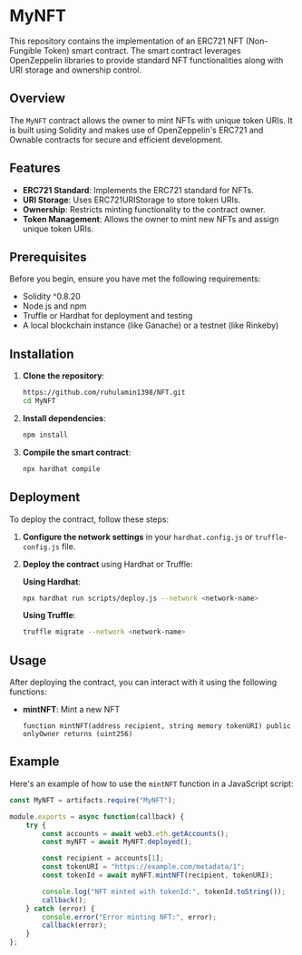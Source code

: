 # MyNFT 

This repository contains the implementation of an ERC721 NFT (Non-Fungible Token) smart contract. The smart contract leverages OpenZeppelin libraries to provide standard NFT functionalities along with URI storage and ownership control.

## Overview

The `MyNFT` contract allows the owner to mint NFTs with unique token URIs. It is built using Solidity and makes use of OpenZeppelin's ERC721 and Ownable contracts for secure and efficient development.

## Features

- **ERC721 Standard**: Implements the ERC721 standard for NFTs.
- **URI Storage**: Uses ERC721URIStorage to store token URIs.
- **Ownership**: Restricts minting functionality to the contract owner.
- **Token Management**: Allows the owner to mint new NFTs and assign unique token URIs.

## Prerequisites

Before you begin, ensure you have met the following requirements:

- Solidity ^0.8.20
- Node.js and npm
- Truffle or Hardhat for deployment and testing
- A local blockchain instance (like Ganache) or a testnet (like Rinkeby)

## Installation

1. **Clone the repository**:
    ```sh
    https://github.com/ruhulamin1398/NFT.git
    cd MyNFT
    ```

2. **Install dependencies**:
    ```sh
    npm install
    ```

3. **Compile the smart contract**:
    ```sh
    npx hardhat compile
    ```

## Deployment

To deploy the contract, follow these steps:

1. **Configure the network settings** in your `hardhat.config.js` or `truffle-config.js` file.
2. **Deploy the contract** using Hardhat or Truffle:

    **Using Hardhat**:
    ```sh
    npx hardhat run scripts/deploy.js --network <network-name>
    ```

    **Using Truffle**:
    ```sh
    truffle migrate --network <network-name>
    ```

## Usage

After deploying the contract, you can interact with it using the following functions:

- **mintNFT**: Mint a new NFT
    ```solidity
    function mintNFT(address recipient, string memory tokenURI) public onlyOwner returns (uint256)
    ```

## Example

Here's an example of how to use the `mintNFT` function in a JavaScript script:

```javascript
const MyNFT = artifacts.require("MyNFT");

module.exports = async function(callback) {
    try {
        const accounts = await web3.eth.getAccounts();
        const myNFT = await MyNFT.deployed();

        const recipient = accounts[1];
        const tokenURI = "https://example.com/metadata/1";
        const tokenId = await myNFT.mintNFT(recipient, tokenURI);

        console.log("NFT minted with tokenId:", tokenId.toString());
        callback();
    } catch (error) {
        console.error("Error minting NFT:", error);
        callback(error);
    }
};
